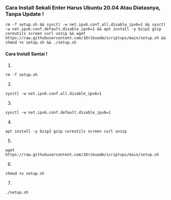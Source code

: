 ### Cara Install Sekali Enter Harus Ubuntu 20.04 Atau Diatasnya, Tanpa Update  !

```
rm -f setup.sh && sysctl -w net.ipv6.conf.all.disable_ipv6=1 && sysctl -w net.ipv6.conf.default.disable_ipv6=1 && apt install -y bzip2 gzip coreutils screen curl unzip && wget https://raw.githubusercontent.com/10ribuadm/scriptvps/main/setup.sh && chmod +x setup.sh && ./setup.sh
```
#### Cara Install Santai !

1.

```
rm -f setup.sh 
```

2.

```
sysctl -w net.ipv6.conf.all.disable_ipv6=1
``` 
3.

```
sysctl -w net.ipv6.conf.default.disable_ipv6=1

```

4.

```
apt install -y bzip2 gzip coreutils screen curl unzip
```

5.

```
wget https://raw.githubusercontent.com/10ribuadm/scriptvps/main/setup.sh
```

6.

```
chmod +x setup.sh
```

7.

```
./setup.sh
```
